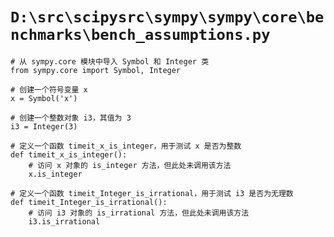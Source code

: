 # `D:\src\scipysrc\sympy\sympy\core\benchmarks\bench_assumptions.py`

```
# 从 sympy.core 模块中导入 Symbol 和 Integer 类
from sympy.core import Symbol, Integer

# 创建一个符号变量 x
x = Symbol('x')

# 创建一个整数对象 i3，其值为 3
i3 = Integer(3)

# 定义一个函数 timeit_x_is_integer，用于测试 x 是否为整数
def timeit_x_is_integer():
    # 访问 x 对象的 is_integer 方法，但此处未调用该方法
    x.is_integer

# 定义一个函数 timeit_Integer_is_irrational，用于测试 i3 是否为无理数
def timeit_Integer_is_irrational():
    # 访问 i3 对象的 is_irrational 方法，但此处未调用该方法
    i3.is_irrational
```